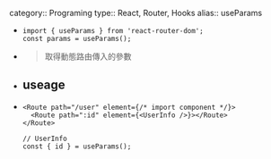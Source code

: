 category:: Programing
type:: React, Router, Hooks
alias:: useParams

- ```tsx
  import { useParams } from 'react-router-dom';
  const params = useParams();
  ```
- > 取得動態路由傳入的參數
- ## useage
- ```tsx
  <Route path="/user" element={/* import component */}>
  	<Route path=":id" element={<UserInfo />}></Route>
  </Route>
  
  // UserInfo
  const { id } = useParams();
  ```